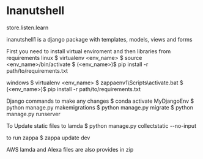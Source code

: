 # Inanutshell
 store.listen.learn

inanutshell1 is a django package with templates, models, views and forms

First you need to install virtual enviroment and then libraries from requirements
linux
$ virtualenv <env_name>
$ source <env_name>/bin/activate
$ (<env_name>)$ pip install -r path/to/requirements.txt

windows
$ virtualenv <env_name>
$ zappaenv1\\Scripts\\activate.bat
$ (<env_name>)$ pip install -r path/to/requirements.txt

Django commands to make any changes
$ conda activate MyDjangoEnv
$ python manage.py makemigrations
$ python manage.py migrate
$ python manage.py runserver 

To Update static files to lamda
$ python manage.py collectstatic --no-input

to run zappa 
$ zappa update dev

AWS lamda and Alexa files are also provides in zip



